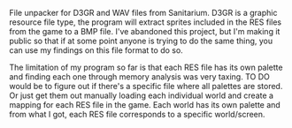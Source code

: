 File unpacker for D3GR and WAV files from Sanitarium.
D3GR is a graphic resource file type, the program will extract sprites included in the RES files from the game to a BMP file.
I've abandoned this project, but I'm making it public so that if at some point anyone is trying to do the same thing, you can use my findings on this file format to do so.

The limitation of my program so far is that each RES file has its own palette and finding each one through memory analysis was very taxing. 
TO DO would be to figure out if there's a specific file where all palettes are stored.
Or just get them out manually loading each individual world and create a mapping for each RES file in the game. Each world has
its own palette and from what I got, each RES file corresponds to a specific world/screen.
